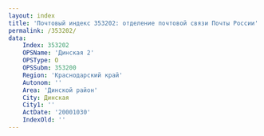 ```yaml
---
layout: index
title: 'Почтовый индекс 353202: отделение почтовой связи Почты России'
permalink: /353202/
data:
    Index: 353202
    OPSName: 'Динская 2'
    OPSType: О
    OPSSubm: 353200
    Region: 'Краснодарский край'
    Autonom: ''
    Area: 'Динской район'
    City: Динская
    City1: ''
    ActDate: '20001030'
    IndexOld: ''
---
```

